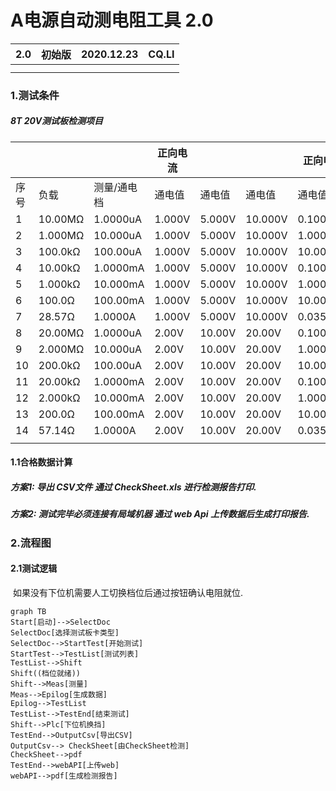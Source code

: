 # 	A电源自动测电阻工具  2.0



























| 2.0  | 初始版 | 2020.12.23 | CQ.LI |
| ---- | ------ | ---------- | ----- |
|      |        |            |       |
|      |        |            |       |
<div style="page-break-after: always;"></div>

### 1.测试条件

#####   8T 20V测试板检测项目

|      |         |             | 正向电流 |        |         | 正向电压 |          |          |      |
| ---- | ------- | -------- | ------- | ------ | ------- | ---- | ---- | ---- | ---- |
| 序号 | 负载    | 测量/通电档 | 通电值   | 通电值 | 通电值 | 通电值   | 通电值 | 通电值 |         |
| 1    | 10.00MΩ | 1.0000uA | 1.000V  | 5.000V | 10.000V | 0.1000uA | 0.5000uA | 1.0000uA |  |
| 2    | 1.000MΩ | 10.000uA | 1.000V | 5.000V | 10.000V | 1.000uA | 5.000uA | 10.000uA |         |
| 3    | 100.0kΩ | 100.00uA | 1.000V | 5.000V | 10.000V | 10.00uA | 50.00uA | 100.00uA |         |
| 4    | 10.00kΩ | 1.0000mA    | 1.000V   | 5.000V | 10.000V | 0.1000mA | 0.5000mA | 1.0000mA |         |
| 5    | 1.000kΩ | 10.000mA | 1.000V   | 5.000V | 10.000V | 1.000mA | 5.000mA | 10.000mA |         |
| 6    | 100.0Ω | 100.00mA | 1.000V | 5.000V | 10.000V | 10.00mA | 50.00mA | 100.00mA |         |
| 7    | 28.57Ω | 1.0000A     | 1.000V   | 5.000V | 10.000V | 0.0350A | 0.1750A | 0.3500A |         |
| 8    | 20.00MΩ | 1.0000uA | 2.00V    | 10.00V | 20.00V | 0.1000uA | 0.5000uA | 1.0000uA |         |
| 9    | 2.000MΩ | 10.000uA | 2.00V | 10.00V | 20.00V | 1.000uA | 5.000uA | 10.000uA |         |
| 10   | 200.0kΩ | 100.00uA    | 2.00V    | 10.00V | 20.00V | 10.00uA | 50.00uA | 100.00uA |         |
| 11   | 20.00kΩ | 1.0000mA | 2.00V    | 10.00V | 20.00V | 0.1000mA | 0.5000mA | 1.0000mA |         |
| 12   | 2.000kΩ | 10.000mA | 2.00V | 10.00V | 20.00V | 1.000mA | 5.000mA | 10.000mA |         |
| 13   | 200.0Ω  | 100.00mA    | 2.00V    | 10.00V | 20.00V  | 10.00mA  | 50.00mA  | 100.00mA |      |
| 14   | 57.14Ω  | 1.0000A     | 2.00V    | 10.00V | 20.00V | 0.0350A | 0.1750A | 0.3500A |         |
|    |         |          |  |        |         |         |         |||

#### 1.1合格数据计算

#####      方案1: 导出 CSV文件 通过 CheckSheet.xls 进行检测报告打印.

#####      方案2: 测试完毕必须连接有局域机器 通过 web Api 上传数据后生成打印报告.

 <div style="page-break-after: always;"></div>

### 2.流程图 
####     2.1测试逻辑

​		如果没有下位机需要人工切换档位后通过按钮确认电阻就位.

~~~mermaid
graph TB
Start[启动]-->SelectDoc
SelectDoc[选择测试板卡类型]
SelectDoc-->StartTest[开始测试]
StartTest-->TestList[测试列表]
TestList-->Shift
Shift((档位就绪))
Shift-->Meas[测量]
Meas-->Epilog[生成数据]
Epilog-->TestList
TestList-->TestEnd[结束测试]
Shift-->Plc[下位机换挡]
TestEnd-->OutputCsv[导出CSV]
OutputCsv--> CheckSheet[由CheckSheet检测]
CheckSheet-->pdf
TestEnd-->webAPI[上传web]
webAPI-->pdf[生成检测报告]
~~~

